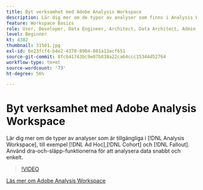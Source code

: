 ```yaml
---
title: Byt verksamhet med Adobe Analysis Workspace
description: Lär dig mer om de typer av analyser som finns i Analysis Workspace, som Ad Hoc, Cohort och Fallout. Använd dra-och-släpp-funktionerna för att analysera data snabbt och enkelt.
feature: Workspace Basics
role: User, Developer, Data Engineer, Architect, Data Architect, Admin, Leader
level: Beginner
kt: 4382
thumbnail: 31501.jpg
exl-id: 6e23fcf4-b4e2-4370-8904-801a13acf651
source-git-commit: 8fc641743bc9e07b838a22ca64ccc15344d52764
workflow-type: tm+mt
source-wordcount: '73'
ht-degree: 56%

---
```


# Byt verksamhet med Adobe Analysis Workspace

Lär dig mer om de typer av analyser som är tillgängliga i [!DNL Analysis Workspace], till exempel [!DNL Ad Hoc],[!DNL Cohort] och [!DNL Fallout]. Använd dra-och-släpp-funktionerna för att analysera data snabbt och enkelt.

>[!VIDEO](https://video.tv.adobe.com/v/31501/?quality=12&learn=on)

[Läs mer om Adobe Analysis Workspace](https://business.adobe.com/products/analytics/ad-hoc-analysis.html?sdid=T32PLYTV&amp;mv=search)
